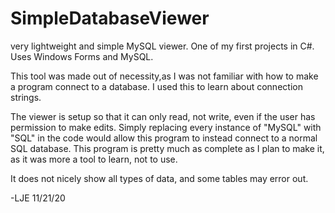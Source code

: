 # SimpleDatabaseViewer
very lightweight and simple MySQL viewer. One of my first projects in C#. Uses Windows Forms and MySQL.

This tool was made out of necessity,as I was not familiar with how to make a program connect to a database.
I used this to learn about connection strings.

The viewer is setup so that it can only read, not write, even if the user has permission to make edits. 
Simply replacing every instance of "MySQL" with "SQL" in the code would allow this program to instead connect to a normal
SQL database. This program is pretty much as complete as I plan to make it, as it was more a tool to learn, not to use.

It does not nicely show all types of data, and some tables may error out. 

-LJE 11/21/20
